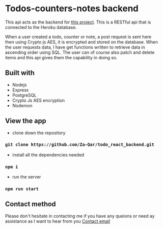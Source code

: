 # Todos-counters-notes backend


This api acts as the backend for [this project](https://github.com/Za-Qar/react_todo). This is a RESTful api that is connected to the Heroku database. 

When a user created a todo, counter or note, a post request is sent here then using Crypto js AES, it is encrypted and stored on the database. When the user requests data, I have get functions written to retrieve data in ascending order using SQL. The user can of course also patch and delete items and this api gives them the capability in doing so.


## Built with

* Nodejs
* Express
* PostgreSQL
* Crypto Js AES encryption
* Nodemon


## View the app

* clone down the repository
### `git clone https://github.com/Za-Qar/todo_react_backend.git`


* install all the dependencies needed
### `npm i`


* run the server
### `npm run start`


## Contact method


Please don't hesitate in contacting me if you have any queions or need ay assistance as I want to hear from you
[Contact email](mailto:za.qa@outlook.com?subject=[GitHub]%20Todos%20Counters%20Notes%20Backend)
